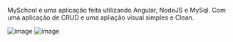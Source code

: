 MySchool é uma aplicação feita utilizando Angular, NodeJS e MySql.
Com uma aplicação de CRUD e uma apliação visual simples e Clean.


![image](https://github.com/airtonvasconcelosjr/my-school/assets/101413097/e1eeee34-e6f0-424f-bebe-1963a1ac4a3e)
![image](https://github.com/airtonvasconcelosjr/my-school/assets/101413097/58647cd5-42b1-4c41-8d53-06f6ddde396a)


